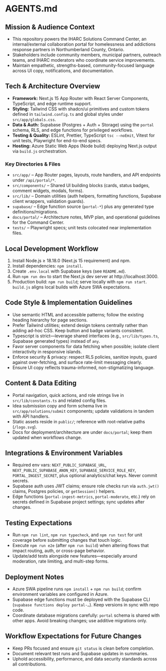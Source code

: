 # AGENTS.md

## Mission & Audience Context
- This repository powers the IHARC Solutions Command Center, an internal/external collaboration portal for homelessness and addictions response partners in Northumberland County, Ontario.
- Stakeholders include community members, municipal partners, outreach teams, and IHARC moderators who coordinate service improvements.
- Maintain empathetic, strengths-based, community-focused language across UI copy, notifications, and documentation.

## Tech & Architecture Overview
- **Framework:** Next.js 15 App Router with React Server Components, TypeScript, and edge runtime support.
- **Styling:** Tailwind CSS with shadcn/ui primitives and custom tokens defined in `tailwind.config.ts` and global styles under `src/app/globals.css`.
- **Data & Auth:** Supabase (Postgres + Auth + Storage) using the `portal` schema, RLS, and edge functions for privileged workflows.
- **Testing & Quality:** ESLint, Prettier, TypeScript `tsc --noEmit`, Vitest for unit tests, Playwright for end-to-end specs.
- **Hosting:** Azure Static Web Apps (Node build) deploying Next.js output via `build.js` orchestration.

### Key Directories & Files
- `src/app/` – App Router pages, layouts, route handlers, and API endpoints under `/api/portal/*`.
- `src/components/` – Shared UI building blocks (cards, status badges, comment widgets, modals, forms).
- `src/lib/` – Domain utilities (auth helpers, formatting functions, Supabase client wrappers, validation guards).
- `supabase/` – Edge function source (`portal-*`) plus any generated type definitions/migrations.
- `docs/portal/` – Architecture notes, MVP plan, and operational guidelines for the Command Center.
- `tests/` – Playwright specs; unit tests colocated near implementation files.

## Local Development Workflow
1. Install Node.js ≥ 18.18.0 (Next.js 15 requirement) and npm.
2. Install dependencies: `npm install`.
3. Create `.env.local` with Supabase keys (see `README.md`).
4. Run `npm run dev` to start the Next.js dev server at http://localhost:3000.
5. Production build: `npm run build`; serve locally with `npm run start`. `build.js` aligns local builds with Azure SWA expectations.

## Code Style & Implementation Guidelines
- Use semantic HTML and accessible patterns; follow the existing heading hierarchy for page sections.
- Prefer Tailwind utilities; extend design tokens centrally rather than adding ad-hoc CSS. Keep button and badge variants consistent.
- Typescript is strict—leverage shared interfaces (e.g., `src/lib/types.ts`, Supabase generated types) instead of `any`.
- Favor server components for data fetching when possible; isolate client interactivity in responsive islands.
- Enforce security & privacy: respect RLS policies, sanitize inputs, guard against over-fetching, and surface rate-limit messaging clearly.
- Ensure UI copy reflects trauma-informed, non-stigmatizing language.

## Content & Data Editing
- Portal navigation, quick actions, and role strings live in `src/lib/constants.ts` and related config files.
- Idea submission copy and form schema live in `src/app/solutions/submit` components; update validations in tandem with API handlers.
- Static assets reside in `public/`; reference with root-relative paths (`/logo.svg`).
- Docs for deployment/architecture are under `docs/portal`; keep them updated when workflows change.

## Integrations & Environment Variables
- Required env vars: `NEXT_PUBLIC_SUPABASE_URL`, `NEXT_PUBLIC_SUPABASE_ANON_KEY`, `SUPABASE_SERVICE_ROLE_KEY`, `PORTAL_INGEST_SECRET`, plus optional analytics/chat keys. Never commit secrets.
- Supabase auth uses JWT claims; ensure role checks run via `auth.jwt()` claims, Postgres policies, or `getSession()` helpers.
- Edge functions (`portal-ingest-metrics`, `portal-moderate`, etc.) rely on secrets defined in Supabase project settings; sync updates after changes.

## Testing Expectations
- Run `npm run lint`, `npm run typecheck`, and `npm run test` for unit coverage before submitting changes that touch logic.
- Execute `npm run e2e` (after `npm run build`) when altering flows that impact routing, auth, or cross-page behavior.
- Update/add tests alongside new features—especially around moderation, rate limiting, and multi-step forms.

## Deployment Notes
- Azure SWA pipeline runs `npm install` + `npm run build`; confirm environment variables are configured in Azure.
- Supabase edge functions must be deployed with the Supabase CLI (`supabase functions deploy portal-…`). Keep versions in sync with repo code.
- Coordinate database migrations carefully: `portal` schema is shared with other apps. Avoid breaking changes; use additive migrations only.

## Workflow Expectations for Future Changes
- Keep PRs focused and ensure `git status` is clean before completion.
- Document relevant test runs and Supabase updates in summaries.
- Uphold accessibility, performance, and data security standards across all contributions.
